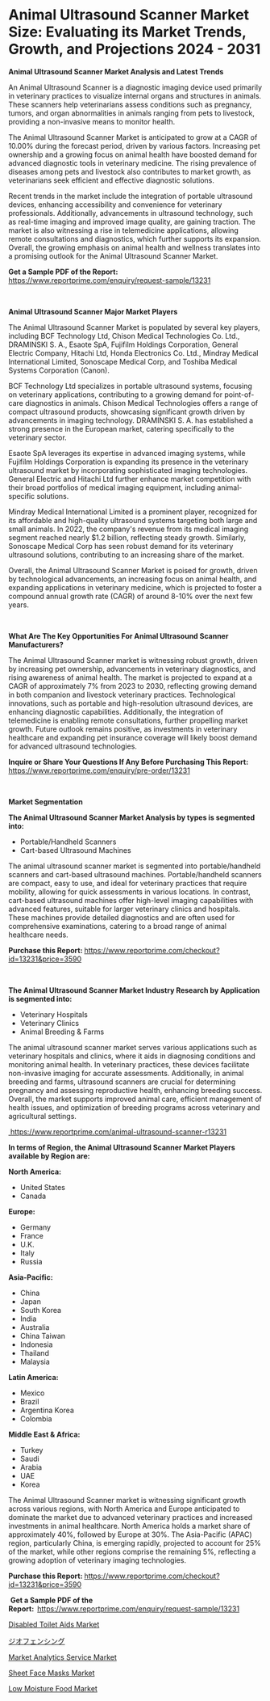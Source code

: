 <p><h1>Animal Ultrasound Scanner Market Size: Evaluating its Market Trends, Growth, and Projections 2024 - 2031</h1></p><p><strong>Animal Ultrasound Scanner Market Analysis and Latest Trends</strong></p>
<p><p>An Animal Ultrasound Scanner is a diagnostic imaging device used primarily in veterinary practices to visualize internal organs and structures in animals. These scanners help veterinarians assess conditions such as pregnancy, tumors, and organ abnormalities in animals ranging from pets to livestock, providing a non-invasive means to monitor health.</p><p>The Animal Ultrasound Scanner Market is anticipated to grow at a CAGR of 10.00% during the forecast period, driven by various factors. Increasing pet ownership and a growing focus on animal health have boosted demand for advanced diagnostic tools in veterinary medicine. The rising prevalence of diseases among pets and livestock also contributes to market growth, as veterinarians seek efficient and effective diagnostic solutions.</p><p>Recent trends in the market include the integration of portable ultrasound devices, enhancing accessibility and convenience for veterinary professionals. Additionally, advancements in ultrasound technology, such as real-time imaging and improved image quality, are gaining traction. The market is also witnessing a rise in telemedicine applications, allowing remote consultations and diagnostics, which further supports its expansion. Overall, the growing emphasis on animal health and wellness translates into a promising outlook for the Animal Ultrasound Scanner Market.</p></p>
<p><strong>Get a Sample PDF of the Report:&nbsp;</strong> <a href="https://www.reportprime.com/enquiry/request-sample/13231">https://www.reportprime.com/enquiry/request-sample/13231</a></p>
<p>&nbsp;</p>
<p><strong>Animal Ultrasound Scanner Major Market Players</strong></p>
<p><p>The Animal Ultrasound Scanner Market is populated by several key players, including BCF Technology Ltd, Chison Medical Technologies Co. Ltd., DRAMINSKI S. A., Esaote SpA, Fujifilm Holdings Corporation, General Electric Company, Hitachi Ltd, Honda Electronics Co. Ltd., Mindray Medical International Limited, Sonoscape Medical Corp, and Toshiba Medical Systems Corporation (Canon). </p><p>BCF Technology Ltd specializes in portable ultrasound systems, focusing on veterinary applications, contributing to a growing demand for point-of-care diagnostics in animals. Chison Medical Technologies offers a range of compact ultrasound products, showcasing significant growth driven by advancements in imaging technology. DRAMINSKI S. A. has established a strong presence in the European market, catering specifically to the veterinary sector.</p><p>Esaote SpA leverages its expertise in advanced imaging systems, while Fujifilm Holdings Corporation is expanding its presence in the veterinary ultrasound market by incorporating sophisticated imaging technologies. General Electric and Hitachi Ltd further enhance market competition with their broad portfolios of medical imaging equipment, including animal-specific solutions.</p><p>Mindray Medical International Limited is a prominent player, recognized for its affordable and high-quality ultrasound systems targeting both large and small animals. In 2022, the company's revenue from its medical imaging segment reached nearly $1.2 billion, reflecting steady growth. Similarly, Sonoscape Medical Corp has seen robust demand for its veterinary ultrasound solutions, contributing to an increasing share of the market.</p><p>Overall, the Animal Ultrasound Scanner Market is poised for growth, driven by technological advancements, an increasing focus on animal health, and expanding applications in veterinary medicine, which is projected to foster a compound annual growth rate (CAGR) of around 8-10% over the next few years.</p></p>
<p>&nbsp;</p>
<p><strong>What Are The Key Opportunities For Animal Ultrasound Scanner Manufacturers?</strong></p>
<p><p>The Animal Ultrasound Scanner market is witnessing robust growth, driven by increasing pet ownership, advancements in veterinary diagnostics, and rising awareness of animal health. The market is projected to expand at a CAGR of approximately 7% from 2023 to 2030, reflecting growing demand in both companion and livestock veterinary practices. Technological innovations, such as portable and high-resolution ultrasound devices, are enhancing diagnostic capabilities. Additionally, the integration of telemedicine is enabling remote consultations, further propelling market growth. Future outlook remains positive, as investments in veterinary healthcare and expanding pet insurance coverage will likely boost demand for advanced ultrasound technologies.</p></p>
<p><strong>Inquire or Share Your Questions If Any Before Purchasing This Report:</strong> <a href="https://www.reportprime.com/enquiry/pre-order/13231">https://www.reportprime.com/enquiry/pre-order/13231</a></p>
<p>&nbsp;</p>
<p><strong>Market Segmentation</strong></p>
<p><strong>The Animal Ultrasound Scanner Market Analysis by types is segmented into:</strong></p>
<p><ul><li>Portable/Handheld Scanners</li><li>Cart-based Ultrasound Machines</li></ul></p>
<p><p>The animal ultrasound scanner market is segmented into portable/handheld scanners and cart-based ultrasound machines. Portable/handheld scanners are compact, easy to use, and ideal for veterinary practices that require mobility, allowing for quick assessments in various locations. In contrast, cart-based ultrasound machines offer high-level imaging capabilities with advanced features, suitable for larger veterinary clinics and hospitals. These machines provide detailed diagnostics and are often used for comprehensive examinations, catering to a broad range of animal healthcare needs.</p></p>
<p><strong>Purchase this Report:&nbsp;</strong><a href="https://www.reportprime.com/checkout?id=13231&price=3590">https://www.reportprime.com/checkout?id=13231&price=3590</a></p>
<p>&nbsp;</p>
<p><strong>The Animal Ultrasound Scanner Market Industry Research by Application is segmented into:</strong></p>
<p><ul><li>Veterinary Hospitals</li><li>Veterinary Clinics</li><li>Animal Breeding & Farms</li></ul></p>
<p><p>The animal ultrasound scanner market serves various applications such as veterinary hospitals and clinics, where it aids in diagnosing conditions and monitoring animal health. In veterinary practices, these devices facilitate non-invasive imaging for accurate assessments. Additionally, in animal breeding and farms, ultrasound scanners are crucial for determining pregnancy and assessing reproductive health, enhancing breeding success. Overall, the market supports improved animal care, efficient management of health issues, and optimization of breeding programs across veterinary and agricultural settings.</p></p>
<p><a href="https://www.reportprime.com/animal-ultrasound-scanner-r13231">&nbsp;https://www.reportprime.com/animal-ultrasound-scanner-r13231</a></p>
<p><strong>In terms of Region, the Animal Ultrasound Scanner Market Players available by Region are:</strong></p>
<p>
    <p> <strong> North America: </strong>
        <ul>
            <li>United States</li>
            <li>Canada</li>
        </ul>
        </p> 
    <p> <strong> Europe: </strong>
        <ul>
            <li>Germany</li>
            <li>France</li>
            <li>U.K.</li>
            <li>Italy</li>
            <li>Russia</li>
        </ul>
        </p> 
    <p> <strong> Asia-Pacific: </strong>
        <ul>
            <li>China</li>
            <li>Japan</li>
            <li>South Korea</li>
            <li>India</li>
            <li>Australia</li>
            <li>China Taiwan</li>
            <li>Indonesia</li>
            <li>Thailand</li>
            <li>Malaysia</li>
        </ul>
        </p> 
    <p> <strong> Latin America: </strong>
        <ul>
            <li>Mexico</li>
            <li>Brazil</li>
            <li>Argentina Korea</li>
            <li>Colombia</li>
        </ul>
        </p> 
    <p> <strong> Middle East & Africa: </strong>
        <ul>
            <li>Turkey</li>
            <li>Saudi</li>
            <li>Arabia</li>
            <li>UAE</li>
            <li>Korea</li>
        </ul>
    </p>
    </p>
<p><p>The Animal Ultrasound Scanner market is witnessing significant growth across various regions, with North America and Europe anticipated to dominate the market due to advanced veterinary practices and increased investments in animal healthcare. North America holds a market share of approximately 40%, followed by Europe at 30%. The Asia-Pacific (APAC) region, particularly China, is emerging rapidly, projected to account for 25% of the market, while other regions comprise the remaining 5%, reflecting a growing adoption of veterinary imaging technologies.</p></p>
<p><strong>Purchase this Report: </strong><a href="https://www.reportprime.com/checkout?id=13231&price=3590">https://www.reportprime.com/checkout?id=13231&price=3590</a></p>
<p>&nbsp;<strong>Get a Sample PDF of the Report:&nbsp;&nbsp;</strong><a href="https://www.reportprime.com/enquiry/request-sample/13231">https://www.reportprime.com/enquiry/request-sample/13231</a></p>
<p><strong></strong></p>
<p><p><a href="https://issuu.com/reportprime-2/docs/disabled-toilet-aids-market-size-20_c2fa11edcbf024">Disabled Toilet Aids Market</a></p><p><a href="https://medium.com/@marlanamarvn/geofencing-market-%E3%81%AE%E3%82%B0%E3%83%AD%E3%83%BC%E3%83%90%E3%83%AB%E5%B8%82%E5%A0%B4%E6%A6%82%E8%A6%81%E3%81%AF-%E4%B8%96%E7%95%8C%E3%81%8A%E3%82%88%E3%81%B3%E4%B8%BB%E8%A6%81%E5%B8%82%E5%A0%B4%E3%81%AB%E3%81%8A%E3%81%91%E3%82%8B%E6%A5%AD%E7%95%8C%E3%81%AB%E5%BD%B1%E9%9F%BF%E3%82%92%E4%B8%8E%E3%81%88%E3%82%8B%E4%B8%BB%E8%A6%81%E3%81%AA%E3%83%88%E3%83%AC%E3%83%B3%E3%83%89%E3%81%AB%E3%81%A4%E3%81%84%E3%81%A6-%E7%8B%AC%E8%87%AA%E3%81%AE%E8%A6%96%E7%82%B9%E3%82%92%E6%8F%90%E4%BE%9B%E3%81%97%E3%81%BE%E3%81%99-514dda4d85a7">ジオフェンシング</a></p><p><a href="https://issuu.com/reportprime-2/docs/market-analytics-service-market-siz_0eaff5e7998177">Market Analytics Service Market</a></p><p><a href="https://medium.com/@joanstweart75/sheet-face-masks-market-emerging-trends-and-future-prospects-for-period-from-2024-to-2031-99e828239529">Sheet Face Masks Market</a></p><p><a href="https://www.linkedin.com/pulse/low-moisture-food-market-size-share-trends-analysis-report-0lfwf?trackingId=sgaqS4sfRK2NxqxH0YNhng%3D%3D">Low Moisture Food Market</a></p></p>